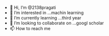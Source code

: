 - 👋 Hi, I’m @2138pragati
- 👀 I’m interested in ...machin learning
- 🌱 I’m currently learning ...third year
- 💞️ I’m looking to collaborate on ...googl scholar
- 📫 How to reach me 

<!---
2138pragati/2138pragati is a ✨ special ✨ repository because its `README.md` (this file) appears on your GitHub profile.
You can click the Preview link to take a look at your changes.
--->
